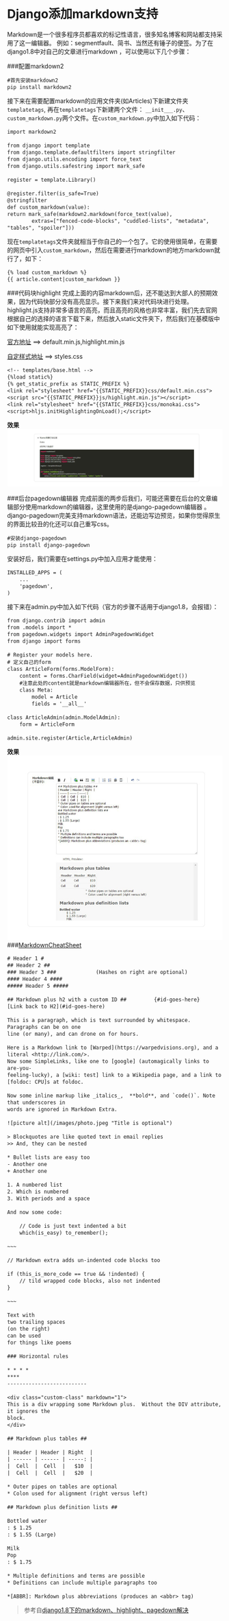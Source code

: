 Django添加markdown支持
===
Markdown是一个很多程序员都喜欢的标记性语言，很多知名博客和网站都支持采用了这一编辑器。
例如：segmentfault、简书、当然还有锤子的便签。为了在django1.8中对自己的文章进行markdown
，可以使用以下几个步骤：

###配置markdown2

	#首先安装markdown2
	pip install markdown2

接下来在需要配置markdown的应用文件夹(如Articles)下新建文件夹`templatetags`, 再在`templatetags`下新建两个文件：
`__init___.py`、`custom_markdown.py`两个文件。在`custom_markdown.py`中加入如下代码：

	import markdown2

	from django import template
	from django.template.defaultfilters import stringfilter
	from django.utils.encoding import force_text
	from django.utils.safestring import mark_safe

	register = template.Library()

	@register.filter(is_safe=True)
	@stringfilter
	def custom_markdown(value):
	return mark_safe(markdown2.markdown(force_text(value),
	        extras=["fenced-code-blocks", "cuddled-lists", "metadata", "tables", "spoiler"]))

现在`templatetags`文件夹就相当于你自己的一个包了。它的使用很简单，在需要的网页中引入`custom_markdown`，然后在需要进行markdown的地方markdown就行了，如下：

	{% load custom_markdown %}
	{{ article.content|custom_markdown }}


###代码块highlight
完成上面的内容markdown后，还不能达到大部人的预期效果，因为代码快部分没有高亮显示。接下来我们来对代码块进行处理。highlight.js支持非常多语言的高亮，而且高亮的风格也非常丰富，我们先去官网根据自己的选择的语言下载下来，然后放入static文件夹下，然后我们在基模版中如下使用就能实现高亮了：

[官方地址](https://highlightjs.org/download/) ==> default.min.js,highlight.min.js

[自定样式地址](https://github.com/isagalaev/highlight.js/tree/master/src/styles) ==> styles.css

	<!-- templates/base.html -->
	{%load static%}
	{% get_static_prefix as STATIC_PREFIX %}
	<link rel="stylesheet" href="{{STATIC_PREFIX}}css/default.min.css">
	<script src="{{STATIC_PREFIX}}js/highlight.min.js"></script>
	<link rel="stylesheet" href="{{STATIC_PREFIX}}css/monokai.css">
	<script>hljs.initHighlightingOnLoad();</script>

__效果__
![Markdown](imgs/markdown1.jpg)

###后台pagedown编辑器
完成前面的两步后我们，可能还需要在后台的文章编辑部分使用markdown的编辑器，这里使用的是django-pagedown编辑器
。django-pagedown完美支持markdown语法，还能边写边预览，如果你觉得原生的界面比较丑的化还可以自己重写css。

	#安装django-pagedown
	pip install django-pagedown

安装好后，我们需要在settings.py中加入应用才能使用：


	INSTALLED_APPS = (
		...
		'pagedown',
	)
接下来在admin.py中加入如下代码（官方的步骤不适用于django1.8，会报错）：

	from django.contrib import admin
	from .models import *
	from pagedown.widgets import AdminPagedownWidget
	from django import forms

	# Register your models here.
	# 定义自己的form
	class ArticleForm(forms.ModelForm):
	    content = forms.CharField(widget=AdminPagedownWidget())
		#注意此处的content就是markdown编辑器所在，但不会保存数据，只供预览
	    class Meta:
	        model = Article
	        fields = '__all__'

	class ArticleAdmin(admin.ModelAdmin):
	    form = ArticleForm

	admin.site.register(Article,ArticleAdmin)
__效果__
![Pagedown](imgs/markdown2.jpg)
###[MarkdownCheatSheet](https://warpedvisions.org/projects/markdown-cheat-sheet/)

	# Header 1 #
	## Header 2 ##
	### Header 3 ###             (Hashes on right are optional)
	#### Header 4 ####
	##### Header 5 #####

	## Markdown plus h2 with a custom ID ##         {#id-goes-here}
	[Link back to H2](#id-goes-here)

	This is a paragraph, which is text surrounded by whitespace. Paragraphs can be on one
	line (or many), and can drone on for hours.  

	Here is a Markdown link to [Warped](https://warpedvisions.org), and a literal <http://link.com/>.
	Now some SimpleLinks, like one to [google] (automagically links to are-you-
	feeling-lucky), a [wiki: test] link to a Wikipedia page, and a link to
	[foldoc: CPU]s at foldoc.  

	Now some inline markup like _italics_,  **bold**, and `code()`. Note that underscores in
	words are ignored in Markdown Extra.

	![picture alt](/images/photo.jpeg "Title is optional")     

	> Blockquotes are like quoted text in email replies
	>> And, they can be nested

	* Bullet lists are easy too
	- Another one
	+ Another one

	1. A numbered list
	2. Which is numbered
	3. With periods and a space

	And now some code:

	    // Code is just text indented a bit
	    which(is_easy) to_remember();

	~~~

	// Markdown extra adds un-indented code blocks too

	if (this_is_more_code == true && !indented) {
	    // tild wrapped code blocks, also not indented
	}

	~~~

	Text with  
	two trailing spaces  
	(on the right)  
	can be used  
	for things like poems  

	### Horizontal rules

	* * * *
	****
	--------------------------

	<div class="custom-class" markdown="1">
	This is a div wrapping some Markdown plus.  Without the DIV attribute, it ignores the
	block.
	</div>

	## Markdown plus tables ##

	| Header | Header | Right  |
	| ------ | ------ | -----: |
	|  Cell  |  Cell  |   $10  |
	|  Cell  |  Cell  |   $20  |

	* Outer pipes on tables are optional
	* Colon used for alignment (right versus left)

	## Markdown plus definition lists ##

	Bottled water
	: $ 1.25
	: $ 1.55 (Large)

	Milk
	Pop
	: $ 1.75

	* Multiple definitions and terms are possible
	* Definitions can include multiple paragraphs too

	*[ABBR]: Markdown plus abbreviations (produces an <abbr> tag)

>参考自[django1.8下的markdown、highlight、pagedown解决](http://segmentfault.com/a/1190000003933331)
